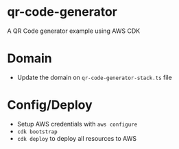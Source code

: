 # qr-code-generator
A QR Code generator example using AWS CDK

# Domain
- Update the domain on `qr-code-generator-stack.ts` file

# Config/Deploy

- Setup AWS credentials with `aws configure`
- `cdk bootstrap`
- `cdk deploy` to deploy all resources to AWS
